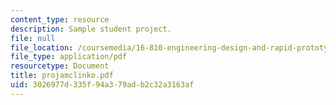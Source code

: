 ```yaml
---
content_type: resource
description: Sample student project.
file: null
file_location: /coursemedia/16-810-engineering-design-and-rapid-prototyping-january-iap-2007/3026977d335f94a379adb2c32a3163af_projamclinko.pdf
file_type: application/pdf
resourcetype: Document
title: projamclinko.pdf
uid: 3026977d-335f-94a3-79ad-b2c32a3163af
---
```

